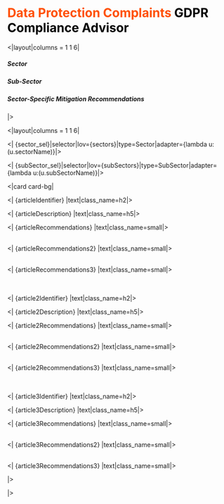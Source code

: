 [comment]: <> (Title of the page)
<h1><span style="color:#Ff5000">Data Protection Complaints</span> <span style="color:black">GDPR Compliance Advisor</span></h1>

[comment]: <> (Setting the columns for subtitles)
<|layout|columns = 1 1 6|
<h5>Sector</h5>
<h5>Sub-Sector</h5>
<h5>Sector-Specific Mitigation Recommendations</h5>
|>

[comment]: <> (Setting the columns for the sector and subsector dropdowns and recommendations)
<|layout|columns = 1 1 6|

[comment]: <> (Sector dropdown)
<| {sector_sel}|selector|lov={sectors}|type=Sector|adapter={lambda u:(u.sectorName)}|>

[comment]: <> (Subsector dropdown)
<| {subSector_sel}|selector|lov={subSectors}|type=SubSector|adapter={lambda u:(u.subSectorName)}|>

[comment]: <> (Recommendations section)
<|card card-bg|

[comment]: <> (Recommendations 1 article name)
<| {articleIdentifier} |text|class_name=h2|>
<br/>

[comment]: <> (Recommendations 1 article description)
<| {articleDescription} |text|class_name=h5|>
<br/>

[comment]: <> (Recommendations 1 first recommendation)
<| {articleRecommendations} |text|class_name=small|>
<br/>
<br/>

[comment]: <> (Recommendations 1 second recommendation)
<| {articleRecommendations2} |text|class_name=small|>
<br/>
<br/>

[comment]: <> (Recommendations 1 third recommendation)
<| {articleRecommendations3} |text|class_name=small|>
<br/>
<br/>
<br/>

[comment]: <> (Recommendations 2 article name)
<| {article2Identifier} |text|class_name=h2|>
<br/>

[comment]: <> (Recommendations 2 article description)
<| {article2Description} |text|class_name=h5|>
<br/>

[comment]: <> (Recommendations 2 first recommendation)
<| {article2Recommendations} |text|class_name=small|>
<br/>
<br/>

[comment]: <> (Recommendations 2 second recommendation)
<| {article2Recommendations2} |text|class_name=small|>
<br/>
<br/>

[comment]: <> (Recommendations 2 third recommendation)
<| {article2Recommendations3} |text|class_name=small|>
<br/>
<br/>
<br/>

[comment]: <> (Recommendations 3 article name)
<| {article3Identifier} |text|class_name=h2|>
<br/>

[comment]: <> (Recommendations 3 article description)
<| {article3Description} |text|class_name=h5|>
<br/>

[comment]: <> (Recommendations 3 first recommendation)
<| {article3Recommendations} |text|class_name=small|>
<br/>
<br/>

[comment]: <> (Recommendations 3 second recommendation)
<| {article3Recommendations2} |text|class_name=small|>
<br/>
<br/>

[comment]: <> (Recommendations 3 third recommendation)
<| {article3Recommendations3} |text|class_name=small|>

|>

|>